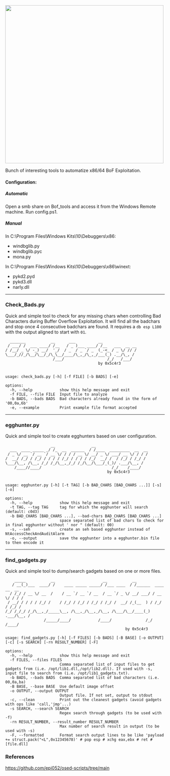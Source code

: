 <img src='https://sdmntprukwest.oaiusercontent.com/files/00000000-5108-6243-b336-91c8df3cdf5e/raw?se=2025-05-23T09%3A50%3A41Z&sp=r&sv=2024-08-04&sr=b&scid=95fc07b6-68b4-50f8-9dee-d4875aadac8c&skoid=82a3371f-2f6c-4f81-8a78-2701b362559b&sktid=a48cca56-e6da-484e-a814-9c849652bcb3&skt=2025-05-23T07%3A24%3A25Z&ske=2025-05-24T07%3A24%3A25Z&sks=b&skv=2024-08-04&sig=qpTCaMnlVzD%2BVzNcqgEHYZp55rIRigabDOc0EoGs4Xg%3D' width="500">

Bunch of interesting tools to automatize x86/64 BoF Exploitation.

#### Configuration:
##### Automatic
Open a smb share on Bof_tools and access it from the Windows Remote machine.
Run config.ps1.

##### Manual
In C:\Program Files\Windows Kits\10\Debuggers\x86:
- windbglib.py
- windbglib.pyc
- mona.py

In C:\Program Files\Windows Kits\10\Debuggers\x86\winext:
- pykd2.pyd
- pykd3.dll
- narly.dll

---
### Check_Bads.py

Quick and simple tool to check for any missing chars when controlling Bad Characters during Buffer Overflow Exploitation.
It will find all the badchars and stop once 4 consecutive badchars are found.
It requires a `db esp L100` with the output aligned to start with `01`.
```
  _______           __      ___          __               
 / ___/ /  ___ ____/ /__   / _ )___ ____/ /__   ___  __ __
/ /__/ _ \/ -_) __/  '_/  / _  / _ `/ _  (_-<_ / _ \/ // /
\___/_//_/\__/\__/_/\_\__/____/\_,_/\_,_/___(_) .__/\_, / 
                     /___/                   /_/   /___/  
                                         by 0x5c4r3


usage: check_bads.py [-h] [-f FILE] [-b BADS] [-e]

options:
  -h, --help            show this help message and exit
  -f FILE, --file FILE  Input file to analyze
  -b BADS, --bads BADS  Bad characters already found in the form of '00,0a,6b'
  -e, --example         Print example file format accepted

```
---
### egghunter.py

Quick and simple tool to create egghunters based on user configuration.
```
                    __                __                       
  ___  ____ _____ _/ /_  __  ______  / /____  _________  __  __
 / _ \/ __ `/ __ `/ __ \/ / / / __ \/ __/ _ \/ ___/ __ \/ / / /
/  __/ /_/ / /_/ / / / / /_/ / / / / /_/  __/ /  / /_/ / /_/ / 
\___/\__, /\__, /_/ /_/\__,_/_/ /_/\__/\___/_(_)/ .___/\__, /  
    /____//____/                               /_/    /____/   
                                             by 0x5c4r3        


usage: egghunter.py [-h] [-t TAG] [-b BAD_CHARS [BAD_CHARS ...]] [-s] [-o]

options:
  -h, --help            show this help message and exit
  -t TAG, --tag TAG     tag for which the egghunter will search (default: c0d3)
  -b BAD_CHARS [BAD_CHARS ...], --bad-chars BAD_CHARS [BAD_CHARS ...]
                        space separated list of bad chars to check for in final egghunter without ' nor " (default: 00)
  -s, --seh             create an seh based egghunter instead of NtAccessCheckAndAuditAlarm
  -o, --output          save the egghunter into a egghunter.bin file to then encode it
```
---
### find_gadgets.py

Quick and simple tool to dump/search gadgets based on one or more files.
```
    _____           __                     __           __                    
   / __(_)___  ____/ /    ____ _____ _____/ /___ ____  / /______  ____  __  __
  / /_/ / __ \/ __  /    / __ `/ __ `/ __  / __ `/ _ \/ __/ ___/ / __ \/ / / /
 / __/ / / / / /_/ /    / /_/ / /_/ / /_/ / /_/ /  __/ /_(__  ) / /_/ / /_/ / 
/_/ /_/_/ /_/\__,_/_____\__, /\__,_/\__,_/\__, /\___/\__/____(_) .___/\__, /  
                 /_____/____/            /____/               /_/    /____/   
                                                     by 0x5c4r3

usage: find_gadgets.py [-h] [-f FILES] [-b BADS] [-B BASE] [-o OUTPUT] [-c] [-s SEARCH] [-rn RESULT_NUMBER] [-F]

options:
  -h, --help            show this help message and exit
  -f FILES, --files FILES
                        Comma separated list of input files to get gadgets from (i.e. /opt/lib1.dll,/opt/lib2.dll). If used with -s, input file to search from (i.e. /opt/lib1_gadgets.txt).
  -b BADS, --bads BADS  Comma separated list of bad characters (i.e. 00,0a,ba)
  -B BASE, --base BASE  Use default image offset
  -o OUTPUT, --output OUTPUT
                        Output file. If not set, output to stdout
  -c, --clean           Print out the cleanest gadgets (avoid gadgets with ops like 'call,'jmp'...)
  -s SEARCH, --search SEARCH
                        Regex search through gadgets (to be used with -f)
  -rn RESULT_NUMBER, --result_number RESULT_NUMBER
                        Max number of search result in output (to be used with -s)
  -F, --formatted       Format search output lines to be like 'payload += struct.pack("<L",0x12345678)' # pop esp # xchg eax,ebx # ret # [file.dll]

```

### References
https://github.com/epi052/osed-scripts/tree/main
